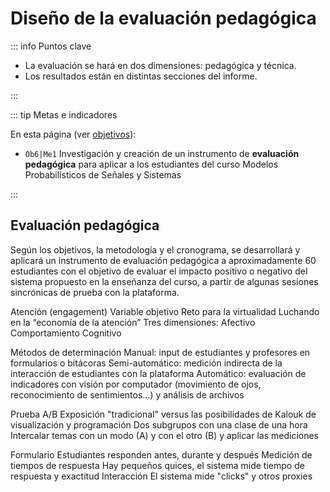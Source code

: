 # Diseño de la evaluación pedagógica

::: info Puntos clave

- La evaluación se hará en dos dimensiones: pedagógica y técnica.
- Los resultados están en distintas secciones del informe.

:::

::: tip Metas e indicadores

En esta página (ver [objetivos](/proyecto/objetivos.md)):

- `Ob6|Me1` Investigación y creación de un instrumento de **evaluación pedagógica** para aplicar a los estudiantes del curso Modelos Probabilísticos de Señales y Sistemas

:::

## Evaluación pedagógica

Según los objetivos, la metodología y el cronograma, se desarrollará y aplicará un instrumento de evaluación pedagógica a aproximadamente 60 estudiantes con el objetivo de evaluar el impacto positivo o negativo del sistema propuesto en la enseñanza del curso, a partir de algunas sesiones sincrónicas de prueba con la plataforma.

Atención (engagement)
Variable objetivo
Reto para la virtualidad
Luchando en la “economía de la atención”
Tres dimensiones:
Afectivo
Comportamiento
Cognitivo

Métodos de determinación
Manual: input de estudiantes y profesores en formularios o bitácoras
Semi-automático: medición indirecta de la interacción de estudiantes con la plataforma
Automático: evaluación de indicadores con visión por computador (movimiento de ojos, reconocimiento de sentimientos…) y análisis de archivos

Prueba A/B
Exposición "tradicional" versus las posibilidades de Kalouk de visualización y programación
Dos subgrupos con una clase de una hora
Intercalar temas con un modo (A) y con el otro (B) y aplicar las mediciones

Formulario
Estudiantes responden antes, durante y después
Medición de tiempos de respuesta
Hay pequeños quices, el sistema mide tiempo de respuesta y exactitud
Interacción
El sistema mide "clicks" y otros proxies
